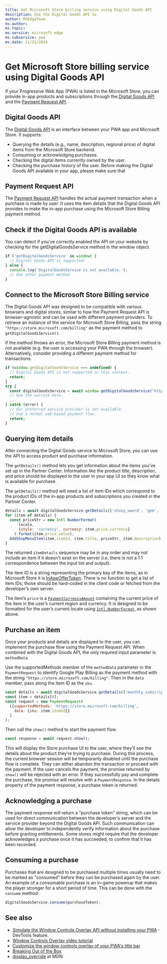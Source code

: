 ```yaml
---
title: Get Microsoft Store billing service using Digital Goods API
description: Use the Digital Goods API to
author: MSEdgeTeam
ms.author: 
ms.topic: 
ms.service: microsoft-edge
ms.subservice: pwa
ms.date: 11/21/2024
---
```

# Get Microsoft Store billing service using Digital Goods API

If your Progressive Web App (PWA) is listed in the Microsoft Store, you can provide in-app products and subscriptions through the [Digital Goods API](https://github.com/MicrosoftEdge/MSEdgeExplainers/blob/main/PwaDigitalGoods/explainer.md) and the [Payment Request API](https://www.w3.org/TR/payment-request/).

## Digital Goods API
The [Digital Goods API](https://github.com/MicrosoftEdge/MSEdgeExplainers/blob/main/PwaDigitalGoods/explainer.md) is an interface between your PWA app and Microsoft Store. It supports:
* Querying the details (e.g., name, description, regional price) of digital items from the Microsoft Store backend.
* Consuming or acknowledging purchases.
* Checking the digital items currently owned by the user.
* Checking the purchase history of the user.
Before making the Digital Goods API available in your app, please make sure that 


## Payment Request API
The [Payment Request API](https://www.w3.org/TR/payment-request/)⁠⁠ handles the actual payment transaction when a purchase is made by user. It uses the item details that the Digital Goods API provides to make the in-app purchase using the Microsoft Store Billing payment method.

## Check if the Digital Goods API is available
You can detect if you’ve correctly enabled the API on your website by checking for the getDigitalGoodsService method in the window object. 
```javascript
if ('getDigitalGoodsService' in window) {
  // Digital Goods API is supported!
} else {
  console.log('DigitalGoodsService is not available.');
  // Use other payment method
}
```

## Connect to the Microsoft Store Billing service
The Digital Goods API was designed to be compatible with various browsers and digital stores, similar to how the Payment Request API is browser-agnostic and can be used with different payment providers. To retrieve an instance of the service for Microsoft Store Billing, pass the string `"https://store.microsoft.com/billing"` as the payment method to `getDigitalGoodsService()`.

If the method throws an error, the Microsoft Store Billing payment method is not available (e.g. the user is accessing your PWA through the browser). Alternatively, consider providing a different payment method for transactions.
```javascript
if (window.getDigitalGoodsService === undefined) {
  // Digital Goods API is not supported in this context.
  return;
}
try {
  const digitalGoodsService = await window.getDigitalGoodsService("https://store.microsoft.com/billing");
  // Use the service here.
  ...
} catch (error) {
  // Our preferred service provider is not available.
  // Use a normal web-based payment flow.
  return;
}
```

## Querying item details

After connecting the Digital Goods service to Microsoft Store, you can use the API to access product and purchase information.

The `getDetails()` method lets you get information about the items you’ve set up in the Partner Center. Information like the product title, description, and price should be displayed to the user in your app UI so they know what is available for purchase.

The `getDetails()` method will need a list of item IDs which correspond to the product IDs of the in-app products and subscriptions you created in the Partner Center.

```javascript
details = await digitalGoodsService.getDetails(['shiny_sword', 'gem', 'monthly_subscription']);
for (item of details) {
  const priceStr = new Intl.NumberFormat(
      locale,
      {style: 'currency', currency: item.price.currency}
    ).format(item.price.value);
  AddShopMenuItem(item.itemId, item.title, priceStr, item.description);
}
```

The returned `itemDetails` sequence may be in any order and may not include an item if it doesn't exist on the server (i.e. there is not a 1:1 correspondence between the input list and output).

The item ID is a string representing the primary key of the items, as in Microsoft Store it is [InAppOfferToken](https://learn.microsoft.com/en-us/uwp/api/windows.services.store.storeproduct.inappoffertoken?view=winrt-22621#windows-services-store-storeproduct-inappoffertoken). There is no function to get a list of item IDs; those should be hard-coded in the client code or fetched from the developer’s own server.

The item’s `price` is a <code>[PaymentCurrencyAmount](https://www.w3.org/TR/payment-request/#dom-paymentcurrencyamount)</code> containing the current price of the item in the user’s current region and currency. It is designed to be formatted for the user’s current locale using <code>[Intl.NumberFormat](https://developer.mozilla.org/en-US/docs/Web/JavaScript/Reference/Global_Objects/Intl/NumberFormat)</code>, as shown above.

## Purchase an item
Once your products and details are displayed to the user, you can implement the purchase flow using the Payment Request API. When combined with the Digital Goods API, the only required input parameter is `methodData`.

Use the supportedMethods member of the `methodData`⁠⁠ parameter in the `PaymentRequest` to identify Google Play Billing as the payment method with the string `"https://store.microsoft.com/billing"`. Then in the `data` member, pass along the item ID as the `sku`.

```javascript
const details = await digitalGoodsService.getDetails(['monthly_subscription']);
const item = details[0];
const request = new PaymentRequest(
  [{supportedMethods: 'https://store.microsoft.com/billing',
    data: {sku: item.itemId}}
  ]
);

```


Then call the `show()` method to start the payment flow.

```javascript
const response = await request.show();
```
This will display the Store purchase UI to the user, where they’ll see the details about the product they’re trying to purchase. During this process, the current browser session will be temporarily disabled until the purchase flow is complete. They can either abandon the transaction or proceed with the payment. If the user cancels the payment, the promise returned by `show()` will be rejected with an error. If they successfully pay and complete the purchase, the promise will resolve with a `PaymentResponse`. In the details property of the payment response, a purchase token is returned.

## Acknowledging a purchase

The payment response will return a "purchase token" string, which can be used for direct communication between the developer's server and the service provider beyond the Digital Goods API. Such communication can allow the developer to independently verify information about the purchase before granting entitlements. Some stores might require that the developer acknowledges a purchase once it has succeeded, to confirm that it has been recorded.


## Consuming a purchase
Purchases that are designed to be purchased multiple times usually need to be marked as "consumed" before they can be purchased again by the user. An example of a consumable purchase is an in-game powerup that makes the player stronger for a short period of time. This can be done with the `consume` method:

```javascript
digitalGoodsService.consume(purchaseToken);
```







<!-- ====================================================================== -->
## See also

* [Simulate the Window Controls Overlay API without installing your PWA](../../devtools-guide-chromium/progressive-web-apps/simulate-window-controls-overlay.md) - DevTools feature.
* [Window Controls Overlay video tutorial](https://www.youtube.com/watch?v=NvClp35dFVI)
* [Customize the window controls overlay of your PWA's title bar](https://web.dev/window-controls-overlay/)
* [Breaking Out of the Box](https://alistapart.com/article/breaking-out-of-the-box/)
* [display_override](https://developer.mozilla.org/docs/Web/Manifest/display_override) at MDN.
